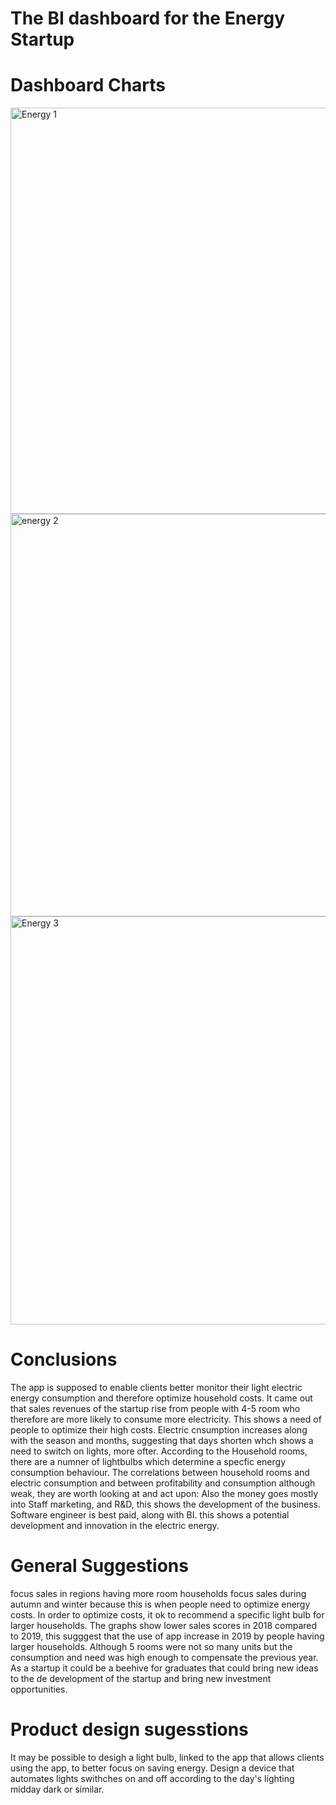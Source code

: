 # The BI dashboard for the Energy Startup

# Dashboard Charts

<img width="650" alt="Energy 1" src="https://user-images.githubusercontent.com/47668423/103651094-587de600-4f61-11eb-9fe2-66b59c98a871.png">

<img width="644" alt="energy 2" src="https://user-images.githubusercontent.com/47668423/103651106-5a47a980-4f61-11eb-83ca-d7ed17c61dee.png">

<img width="653" alt="Energy 3" src="https://user-images.githubusercontent.com/47668423/103651107-5b78d680-4f61-11eb-8c7b-e8fd2371cd3f.png">


# Conclusions 

The app is supposed to enable clients better monitor their light electric energy consumption and therefore optimize household costs. 
It came out that sales revenues of the startup rise from people with 4-5 room who therefore are more likely to consume more electricity. This shows a need of people to optimize their high costs. 
Electric cnsumption increases along with the season and months, suggesting that days shorten whch shows a need to switch on lights, more ofter. According to the 
Household rooms, there are a numner of lightbulbs which determine a specfic energy consumption behaviour. 
The correlations between household rooms and electric consumption and between profitability and consumption although weak, they are worth looking at and act upon:
Also the money goes mostly into Staff marketing, and R&D, this shows the development of the business.
Software engineer is best paid, along with BI. this shows a potential development and innovation in the electric energy.

# General Suggestions

focus sales in regions having more room households
focus sales during autumn and winter because this is when people need to optimize energy costs. 
In order to optimize costs, it ok to recommend a specific light bulb for larger households.
The graphs show lower sales scores in 2018 compared to 2019, this sugggest that the use of app increase in 2019 by people having larger households. Although 5 rooms were not so many units but the consumption and need was high enough to compensate the previous year. 
As a startup it could be a beehive for graduates that could bring new ideas to the de development of the startup and bring new investment opportunities. 


# Product design sugesstions 
It may be possible to desigh a light bulb, linked to the app that allows clients using the app, to better focus on saving energy. 
Design a device that automates 
lights swithches on and off according to the day's lighting midday dark or similar. 

